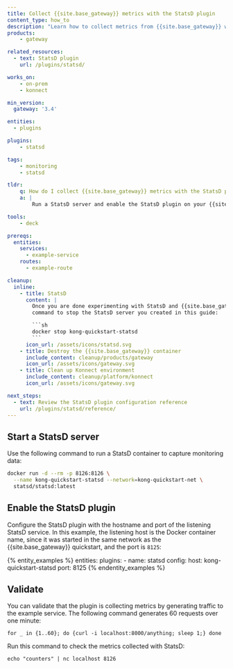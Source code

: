 ```yaml
---
title: Collect {{site.base_gateway}} metrics with the StatsD plugin
content_type: how_to
description: "Learn how to collect metrics from {{site.base_gateway}} with the StatsD plugin."
products:
    - gateway

related_resources:
  - text: StatsD plugin
    url: /plugins/statsd/

works_on:
    - on-prem
    - konnect

min_version:
  gateway: '3.4'

entities: 
  - plugins

plugins:
    - statsd

tags:
    - monitoring
    - statsd

tldr:
    q: How do I collect {{site.base_gateway}} metrics with the StatsD plugin?
    a: |
        Run a StatsD server and enable the StatsD plugin on your {{site.base_gateway}}.

tools:
    - deck

prereqs:
  entities:
    services:
      - example-service
    routes:
      - example-route

cleanup:
  inline:
    - title: StatsD
      content: |
        Once you are done experimenting with StatsD and {{site.base_gateway}}, you can use the following
        command to stop the StatsD server you created in this guide:

        ```sh
        docker stop kong-quickstart-statsd
        ```
      icon_url: /assets/icons/statsd.svg
    - title: Destroy the {{site.base_gateway}} container
      include_content: cleanup/products/gateway
      icon_url: /assets/icons/gateway.svg
    - title: Clean up Konnect environment
      include_content: cleanup/platform/konnect
      icon_url: /assets/icons/gateway.svg

next_steps:
  - text: Review the StatsD plugin configuration reference
    url: /plugins/statsd/reference/
---
```


## Start a StatsD server

Use the following command to run a StatsD container to capture monitoring data:

```sh
docker run -d --rm -p 8126:8126 \
  --name kong-quickstart-statsd --network=kong-quickstart-net \
  statsd/statsd:latest
```

## Enable the StatsD plugin

Configure the StatsD plugin with the hostname and port of the listening StatsD service. In this example, the listening host is the Docker container name, since it was started in the same network as the {{site.base_gateway}} quickstart, and the port is `8125`:

{% entity_examples %}
entities:
  plugins:
    - name: statsd
      config:
        host: kong-quickstart-statsd
        port: 8125
{% endentity_examples %}

## Validate

You can validate that the plugin is collecting metrics by generating traffic to the example service. The following command generates 60 requests over one minute:
```
for _ in {1..60}; do {curl -i localhost:8000/anything; sleep 1;} done
```

Run this command to check the metrics collected with StatsD:
```
echo "counters" | nc localhost 8126
```






